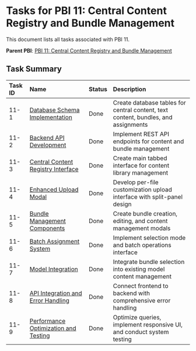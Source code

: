# Tasks for PBI 11: Central Content Registry and Bundle Management

This document lists all tasks associated with PBI 11.

**Parent PBI**: [PBI 11: Central Content Registry and Bundle Management](./prd.md)

## Task Summary

| Task ID | Name | Status | Description |
| :------ | :--- | :------ | :---------- |
| 11-1 | [Database Schema Implementation](./11-1.md) | Done | Create database tables for central content, text content, bundles, and assignments |
| 11-2 | [Backend API Development](./11-2.md) | Done | Implement REST API endpoints for content and bundle management |
| 11-3 | [Central Content Registry Interface](./11-3.md) | Done | Create main tabbed interface for content library management |
| 11-4 | [Enhanced Upload Modal](./11-4.md) | Done | Develop per-file customization upload interface with split-panel design |
| 11-5 | [Bundle Management Components](./11-5.md) | Done | Create bundle creation, editing, and content management modals |
| 11-6 | [Batch Assignment System](./11-6.md) | Done | Implement selection mode and batch operations interface |
| 11-7 | [Model Integration](./11-7.md) | Done | Integrate bundle selection into existing model content management |
| 11-8 | [API Integration and Error Handling](./11-8.md) | Done | Connect frontend to backend with comprehensive error handling |
| 11-9 | [Performance Optimization and Testing](./11-9.md) | Done | Optimize queries, implement responsive UI, and conduct system testing | 